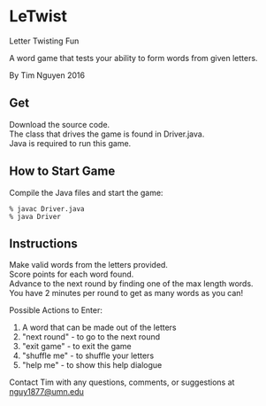 # LeTwist
Letter Twisting Fun

A word game that tests your ability to form words from given letters.

By Tim Nguyen
2016

## Get
Download the source code.  
The class that drives the game is found in Driver.java.  
Java is required to run this game.

## How to Start Game
Compile the Java files and start the game:  

    % javac Driver.java  
    % java Driver

## Instructions
Make valid words from the letters provided.  
Score points for each word found.  
Advance to the next round by finding one of the max length words.  
You have 2 minutes per round to get as many words as you can!  

Possible Actions to Enter:  
1. A word that can be made out of the letters  
2. "next round" - to go to the next round  
3. "exit game" - to exit the game  
4. "shuffle me" - to shuffle your letters  
5. "help me" - to show this help dialogue  

Contact Tim with any questions, comments, or suggestions at nguy1877@umn.edu
